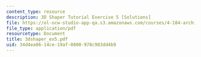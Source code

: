```yaml
---
content_type: resource
description: 3D Shaper Tutorial Exercise 5 [Solutions]
file: https://ol-ocw-studio-app-qa.s3.amazonaws.com/courses/4-184-architectural-design-workshops-computational-design-for-housing-spring-2002/34d4ea8614ce19af0800978c983dd4b9_3dshaper_ex5.pdf
file_type: application/pdf
resourcetype: Document
title: 3dshaper_ex5.pdf
uid: 34d4ea86-14ce-19af-0800-978c983dd4b9
---
```


